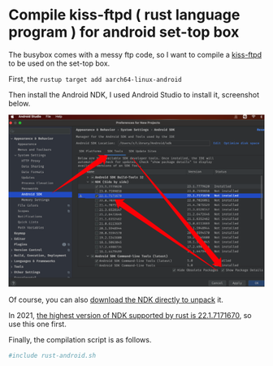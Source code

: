 # Compile kiss-ftpd ( rust language program ) for android set-top box

The busybox comes with a messy ftp code, so I want to compile a [kiss-ftpd](https://github.com/moparisthebest/kiss-ftpd) to be used on the set-top box.

First, the `rustup target add aarch64-linux-android`

Then install the Android NDK, I used Android Studio to install it, screenshot below.

![](https://raw.githubusercontent.com/gcxfd/img/gh-pages/qcUqsK.png)

Of course, you can also [download the NDK directly to unpack](https://developer.android.com/ndk/downloads) it.

In 2021, [the highest version of NDK supported by rust is 22.1.7171670](https://github.com/mozilla/rust-android-gradle/issues/75#issuecomment-970179046), so use this one first.

Finally, the compilation script is as follows.

```bash
#include rust-android.sh
```